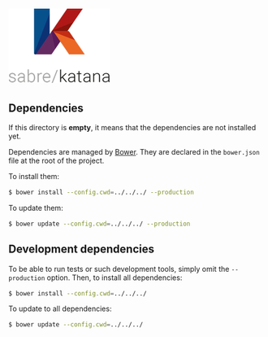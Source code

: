 # ![K (sabre/katana's logo)](../../../public/static/image/katana_logo_full.png)

## Dependencies

If this directory is **empty**, it means that the dependencies are not installed
yet.

Dependencies are managed by [Bower][0]. They are declared in the `bower.json`
file at the root of the project.

To install them:

```sh
$ bower install --config.cwd=../../../ --production
```

To update them:

```sh
$ bower update --config.cwd=../../../ --production
```

## Development dependencies

To be able to run tests or such development tools, simply omit the
`--production` option. Then, to install all dependencies:

```sh
$ bower install --config.cwd=../../../
```

To update to all dependencies:

```sh
$ bower update --config.cwd=../../../
```

[0]: http://bower.io/
